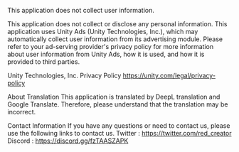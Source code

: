 This application does not collect user information.

This application does not collect or disclose any personal information. This application uses Unity Ads (Unity Technologies, Inc.), which may automatically collect user information from its advertising module. Please refer to your ad-serving provider's privacy policy for more information about user information from Unity Ads, how it is used, and how it is provided to third parties.

Unity Technologies, Inc. Privacy Policy
https://unity.com/legal/privacy-policy

About Translation
This application is translated by DeepL translation and Google Translate. Therefore, please understand that the translation may be incorrect.

Contact Information
If you have any questions or need to contact us, please use the following links to contact us.
Twitter : https://twitter.com/red_creator
Discord : https://discord.gg/fzTAASZAPK
